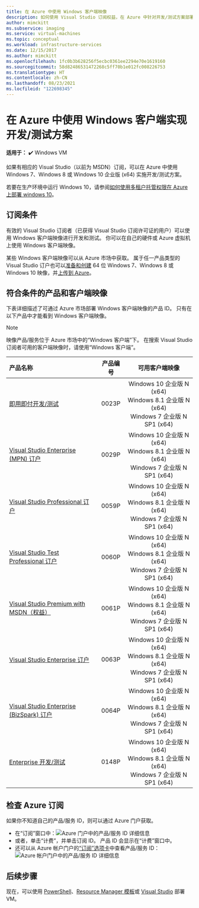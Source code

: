 ```yaml
---
title: 在 Azure 中使用 Windows 客户端映像
description: 如何使用 Visual Studio 订阅权益，在 Azure 中针对开发/测试方案部署 Windows 7、Windows 8 或 Windows 10
author: mimckitt
ms.subservice: imaging
ms.service: virtual-machines
ms.topic: conceptual
ms.workload: infrastructure-services
ms.date: 12/15/2017
ms.author: mimckitt
ms.openlocfilehash: 1fc0b3b628256f5ecbc0361ee2294e70e1619160
ms.sourcegitcommit: 58d82486531472268c5ff70b1e012fc008226753
ms.translationtype: HT
ms.contentlocale: zh-CN
ms.lasthandoff: 08/23/2021
ms.locfileid: "122698345"
---
```

# <a name="use-windows-client-in-azure-for-devtest-scenarios"></a>在 Azure 中使用 Windows 客户端实现开发/测试方案

**适用于：** :heavy_check_mark: Windows VM 

如果有相应的 Visual Studio（以前为 MSDN）订阅，可以在 Azure 中使用 Windows 7、Windows 8 或 Windows 10 企业版 (x64) 实施开发/测试方案。 

若要在生产环境中运行 Windows 10，请参阅[如何使用多租户托管权限在 Azure 上部署 windows 10](windows-desktop-multitenant-hosting-deployment.md)。


## <a name="subscription-eligibility"></a>订阅条件
有效的 Visual Studio 订阅者（已获得 Visual Studio 订阅许可证的用户）可以使用 Windows 客户端映像进行开发和测试。 你可以在自己的硬件或 Azure 虚拟机上使用 Windows 客户端映像。

某些 Windows 客户端映像可以从 Azure 市场中获取。 属于任一产品类型的 Visual Studio 订户也可以[准备和创建](prepare-for-upload-vhd-image.md) 64 位 Windows 7、Windows 8 或 Windows 10 映像，并[上传到 Azure](upload-generalized-managed.md)。

## <a name="eligible-offers-and-client-images"></a>符合条件的产品和客户端映像
下表详细描述了可通过 Azure 市场部署 Windows 客户端映像的产品 ID。 只有在以下产品中才能看到 Windows 客户端映像。 

> [!NOTE]
> 映像产品/服务位于 Azure 市场中的“Windows 客户端”下。 在搜索 Visual Studio 订阅者可用的客户端映像时，请使用“Windows 客户端”。 

| 产品名称 | 产品编号 | 可用客户端映像 | 
|:--- |:---:|:---:|
| [即用即付开发/测试](https://azure.microsoft.com/offers/ms-azr-0023p/) |0023P | Windows 10 企业版 N (x64) <br> Windows 8.1 企业版 N (x64) <br> Windows 7 企业版 N SP1 (x64) |
| [Visual Studio Enterprise (MPN) 订户](https://azure.microsoft.com/offers/ms-azr-0029p/) |0029P | Windows 10 企业版 N (x64) <br> Windows 8.1 企业版 N (x64) <br> Windows 7 企业版 N SP1 (x64) |
| [Visual Studio Professional 订户](https://azure.microsoft.com/offers/ms-azr-0059p/) |0059P | Windows 10 企业版 N (x64) <br> Windows 8.1 企业版 N (x64) <br> Windows 7 企业版 N SP1 (x64) |
| [Visual Studio Test Professional 订户](https://azure.microsoft.com/offers/ms-azr-0060p/) |0060P | Windows 10 企业版 N (x64) <br> Windows 8.1 企业版 N (x64) <br> Windows 7 企业版 N SP1 (x64) |
| [Visual Studio Premium with MSDN（权益）](https://azure.microsoft.com/offers/ms-azr-0061p/) |0061P | Windows 10 企业版 N (x64) <br> Windows 8.1 企业版 N (x64) <br> Windows 7 企业版 N SP1 (x64) |
| [Visual Studio Enterprise 订户](https://azure.microsoft.com/offers/ms-azr-0063p/) |0063P | Windows 10 企业版 N (x64) <br> Windows 8.1 企业版 N (x64) <br> Windows 7 企业版 N SP1 (x64) |
| [Visual Studio Enterprise (BizSpark) 订户](https://azure.microsoft.com/offers/ms-azr-0064p/) |0064P | Windows 10 企业版 N (x64) <br> Windows 8.1 企业版 N (x64) <br> Windows 7 企业版 N SP1 (x64) |
| [Enterprise 开发/测试](https://azure.microsoft.com/offers/ms-azr-0148p/) |0148P | Windows 10 企业版 N (x64) <br> Windows 8.1 企业版 N (x64) <br> Windows 7 企业版 N SP1 (x64) |

## <a name="check-your-azure-subscription"></a>检查 Azure 订阅
如果你不知道自己的产品/服务 ID，则可以通过 Azure 门户获取。  
- 在“订阅”窗口中：![Azure 门户中的产品/服务 ID 详细信息](./media/client-images/offer-id-azure-portal.png) 
- 或者，单击“计费”，并单击订阅 ID。 产品 ID 会显示在“计费”窗口中。 
- 还可以从 Azure 帐户门户的[“订阅”选项卡](https://account.windowsazure.com/Subscriptions)中查看产品/服务 ID：![Azure 帐户门户中的产品/服务 ID 详细信息](./media/client-images/offer-id-azure-account-portal.png) 

## <a name="next-steps"></a>后续步骤
现在，可以使用 [PowerShell](quick-create-powershell.md)、[Resource Manager 模板](ps-template.md)或 [Visual Studio](../../azure-resource-manager/templates/create-visual-studio-deployment-project.md) 部署 VM。
